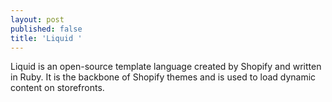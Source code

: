 ```yaml
---
layout: post
published: false
title: 'Liquid '
---
```

Liquid is an open-source template language created by Shopify and written in Ruby. It is the backbone of Shopify themes and is used to load dynamic content on storefronts.